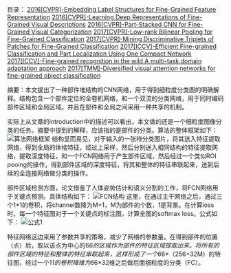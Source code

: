 目录：
[2016[CVPR]-Embedding Label Structures for Fine-Grained Feature Representation](https://arxiv.org/pdf/1512.02895)
[2016[CVPR]-Learning Deep Representations of Fine-Grained Visual Descriptions](https://arxiv.org/pdf/1605.05395)
[2016[CVPR]-Part-Stacked CNN for Fine-Grained Visual Categorization](https://arxiv.org/pdf/1512.08086)
[2017[CVPR]-Low-rank Bilinear Pooling for Fine-Grained Classification](https://arxiv.org/pdf/1611.05109)
[2017[CVPR]-Mining Discriminative Triplets of Patches for Fine-Grained Classification](https://arxiv.org/pdf/1605.01130)
[2017[ICCV]-Efficient Fine-grained Classification and Part Localization Using One Compact Network]()
[2017[ICCV]-Fine-grained recognition in the wild A multi-task domain adaptation approach]()
[2017[TMM]-Diversified visual attention networks for fine-grained object classification]()

摘要：本文提出了一种部件堆结构的CNN网络，用于得到细粒度分类图的明确解释。结构包含一个部件定位的全卷机网络，和一个双流的分类网络，用于同时编码部件区域和全局区域。并且在部件和全局之间采用一种共享的机制。

实际上从文章的introduction中的描述可以看出，本文做的还是一个细粒度图像分类的任务。摘要中提到的解释，应该指的是部件的分类。算法的整体框架如下：
![算法网络框架](https://upload-images.jianshu.io/upload_images/11609151-eb5ce274c4fb0636.png?imageMogr2/auto-orient/strip%7CimageView2/2/w/1240)
结构显而易见，对于输入的一张待分类图片，将其送入特征提取网络，得到全局的体格特征，经过上采样，然后分别送入相同结构的特征提取网络，提取深度特征，和一个FCN网络用于产生部件区域，然后经过一个类似ROI pooing的操作，得到部件区域的深度特征，将其和整体的特征串联起来，送到后续的全连接网络做分类的操作。

部件区域检测方面，论文借鉴了人体姿势估计和语义分割的工作，将FCN网络用于关键点预测。具体结构如下：
![FCN结构](https://upload-images.jianshu.io/upload_images/11609151-db24c974f3e1431a.png?imageMogr2/auto-orient/strip%7CimageView2/2/w/1240)
这里，在通过主干网络之后，通过三个1*1的卷积，将channel数降为M+1，M为部件的个数，1是背景。在计算loss时，每一个特征图对于一个关键点的标注图，计算全图的softmax loss。公式如下：
![公式1](https://upload-images.jianshu.io/upload_images/11609151-df1eac8c98148e88.png?imageMogr2/auto-orient/strip%7CimageView2/2/w/1240)

特征网络这边采用了参数共享的策略，减少了网络的参数量。在得到部件的位置（点）后，取以该点为中心的6*6的区域作为部件的特征区域提取出来。将所有的部件区域的特征和整体的特征串联起来，这样形成了一个6*6*（256+32M）的特征图，经过一个1*1的卷积降维为6*6*32维之后做后面细粒度的分类（FC）。

